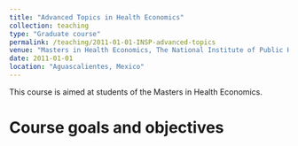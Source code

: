 ```yaml
---
title: "Advanced Topics in Health Economics"
collection: teaching
type: "Graduate course"
permalink: /teaching/2011-01-01-INSP-advanced-topics
venue: "Masters in Health Economics, The National Institute of Public Health of Mexico (INSP)"
date: 2011-01-01
location: "Aguascalientes, Mexico"
---
```


This course is aimed at students of the Masters in Health Economics.

Course goals and objectives
======
